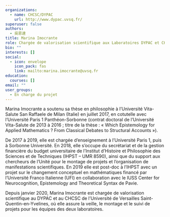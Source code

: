 ```yaml
---
organizations:
  - name: CHCSC/DYPAC
    url: http://www.dypac.uvsq.fr/
superuser: false
authors:
  - 吳恩達
title: Marina Imocrante
role: Chargée de valorisation scientifique aux Laboratoires DYPAC et CHCSC
bio: ""
interests: []
social:
  - icon: envelope
    icon_pack: fas
    link: mailto:marina.imocrante@uvsq.fr
education:
  courses: []
email: ""
user_groups:
  - En charge du projet
---
```

Marina Imocrante a soutenu sa thèse en philosophie à l’Université Vita-Salute San Raffaele de Milan (Italie) en juillet 2017, en cotutelle avec l’Université Paris 1 Panthéon-Sorbonne (contrat doctoral de l’Université Vita-Salute de 2013 à 2016 ; titre de la thèse : « Which Epistemology for Applied Mathematics ? From Classical Debates to Structural Accounts »). 

De 2017 à 2019, elle est chargée d’enseignement à l’Université Paris 1, puis à Sorbonne Université. En 2018, elle s’occupe du secrétariat et de la gestion financière du budget universitaire de l’Institut d’Histoire et Philosophie des Sciences et de Techniques (IHPST – UMR 8590), ainsi que du support aux chercheurs de l’Unité pour le montage de projets et l’organisation de manifestations scientifiques. En 2019 elle est post-doc à l’IHPST avec un projet sur le changement conceptuel en mathématiques financé par l’Université Franco Italienne (UFI) en collaboration avec le IUSS Center for Neurocognition, Epistemology and Theoretical Syntax de Pavie. 

Depuis janvier 2020, Marina Imocrante est chargée de valorisation scientifique au DYPAC et au CHCSC de l’Université de Versailles Saint-Quentin-en-Yvelines, où elle assure la veille, le montage et le suivi de projets pour les équipes des deux laboratoires.